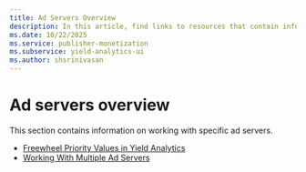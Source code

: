 ```yaml
---
title: Ad Servers Overview
description: In this article, find links to resources that contain information on working with specific ad servers.
ms.date: 10/22/2025
ms.service: publisher-monetization
ms.subservice: yield-analytics-ui
ms.author: shsrinivasan
---
```


# Ad servers overview

This section contains information on working with specific ad servers.

- [Freewheel Priority Values in Yield Analytics](freewheel-priority-values-in-yield-analytics.md)
- [Working With Multiple Ad Servers](working-with-multiple-ad-servers.md)
